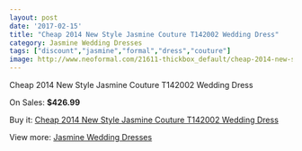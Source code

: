 ```yaml
---
layout: post
date: '2017-02-15'
title: "Cheap 2014 New Style Jasmine Couture T142002 Wedding Dress"
category: Jasmine Wedding Dresses
tags: ["discount","jasmine","formal","dress","couture"]
image: http://www.neoformal.com/21611-thickbox_default/cheap-2014-new-style-jasmine-couture-t142002-wedding-dress.jpg
---
```

Cheap 2014 New Style Jasmine Couture T142002 Wedding Dress

On Sales: **$426.99**
<a href="https://www.neoformal.com/en/jasmine-wedding-dresses-2014/7050-cheap-2014-new-style-jasmine-couture-t142002-wedding-dress.html"><amp-img layout="responsive" width="600" height="600" src="//www.neoformal.com/21611-thickbox_default/cheap-2014-new-style-jasmine-couture-t142002-wedding-dress.jpg" alt="Cheap 2014 New Style Jasmine Couture T142002 Wedding Dress 0" /></a>
<a href="https://www.neoformal.com/en/jasmine-wedding-dresses-2014/7050-cheap-2014-new-style-jasmine-couture-t142002-wedding-dress.html"><amp-img layout="responsive" width="600" height="600" src="//www.neoformal.com/21612-thickbox_default/cheap-2014-new-style-jasmine-couture-t142002-wedding-dress.jpg" alt="Cheap 2014 New Style Jasmine Couture T142002 Wedding Dress 1" /></a>

Buy it: [Cheap 2014 New Style Jasmine Couture T142002 Wedding Dress](https://www.neoformal.com/en/jasmine-wedding-dresses-2014/7050-cheap-2014-new-style-jasmine-couture-t142002-wedding-dress.html "Cheap 2014 New Style Jasmine Couture T142002 Wedding Dress")

View more: [Jasmine Wedding Dresses](https://www.neoformal.com/en/108-jasmine-wedding-dresses-2014 "Jasmine Wedding Dresses")